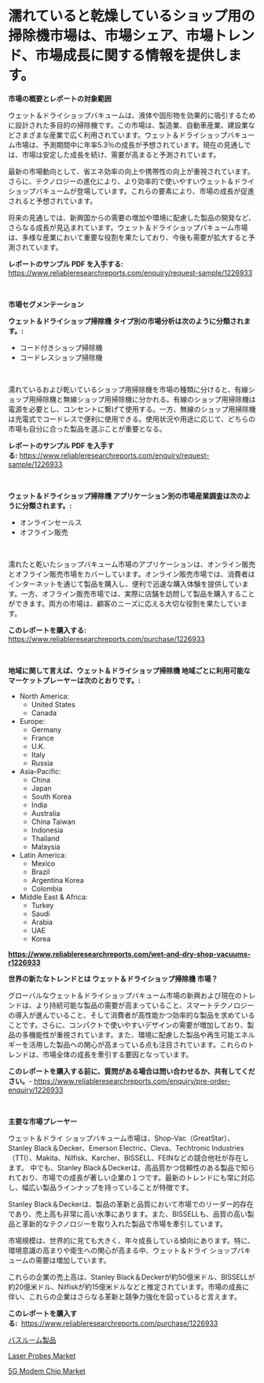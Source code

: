 <p><h1>濡れていると乾燥しているショップ用の掃除機市場は、市場シェア、市場トレンド、市場成長に関する情報を提供します。</h1></p><p><strong>市場の概要とレポートの対象範囲</strong></p>
<p><p>ウェット＆ドライショップバキュームは、液体や固形物を効果的に吸引するために設計された多目的の掃除機です。この市場は、製造業、自動車産業、建設業などさまざまな産業で広く利用されています。ウェット＆ドライショップバキューム市場は、予測期間中に年率5.3％の成長が予想されています。現在の見通しでは、市場は安定した成長を続け、需要が高まると予測されています。</p><p>最新の市場動向として、省エネ効率の向上や携帯性の向上が重視されています。さらに、テクノロジーの進化により、より効率的で使いやすいウェット＆ドライショップバキュームが登場しています。これらの要素により、市場の成長が促進されると予想されています。</p><p>将来の見通しでは、新興国からの需要の増加や環境に配慮した製品の開発など、さらなる成長が見込まれています。ウェット＆ドライショップバキューム市場は、多様な産業において重要な役割を果たしており、今後も需要が拡大すると予測されています。</p></p>
<p><strong>レポートのサンプル PDF を入手する:</strong> <a href="https://www.reliableresearchreports.com/enquiry/request-sample/1226933">https://www.reliableresearchreports.com/enquiry/request-sample/1226933</a></p>
<p>&nbsp;</p>
<p><strong>市場セグメンテーション</strong></p>
<p><strong>ウェット＆ドライショップ掃除機 タイプ別の市場分析は次のように分類されます。:</strong></p>
<p><ul><li>コード付きショップ掃除機</li><li>コードレスショップ掃除機</li></ul></p>
<p>&nbsp;</p>
<p><p>濡れているおよび乾いているショップ用掃除機を市場の種類に分けると、有線ショップ用掃除機と無線ショップ用掃除機に分かれる。有線のショップ用掃除機は電源を必要とし、コンセントに繋げて使用する。一方、無線のショップ用掃除機は充電式でコードレスで便利に使用できる。使用状況や用途に応じて、どちらの市場も自分に合った製品を選ぶことが重要となる。</p></p>
<p><strong>レポートのサンプル PDF を入手する:</strong>&nbsp;<a href="https://www.reliableresearchreports.com/enquiry/request-sample/1226933">https://www.reliableresearchreports.com/enquiry/request-sample/1226933</a></p>
<p>&nbsp;</p>
<p><strong> ウェット＆ドライショップ掃除機 アプリケーション別の市場産業調査は次のように分類されます。:</strong></p>
<p><ul><li>オンラインセールス</li><li>オフライン販売</li></ul></p>
<p>&nbsp;</p>
<p><p>濡れたと乾いたショップバキューム市場のアプリケーションは、オンライン販売とオフライン販売市場をカバーしています。オンライン販売市場では、消費者はインターネットを通じて製品を購入し、便利で迅速な購入体験を提供しています。一方、オフライン販売市場では、実際に店舗を訪問して製品を購入することができます。両方の市場は、顧客のニーズに応える大切な役割を果たしています。</p></p>
<p><strong>このレポートを購入する:</strong>&nbsp; <a href="https://www.reliableresearchreports.com/purchase/1226933">https://www.reliableresearchreports.com/purchase/1226933</a></p>
<p>&nbsp;</p>
<p><strong>地域に関して言えば、ウェット＆ドライショップ掃除機 地域ごとに利用可能なマーケットプレーヤーは次のとおりです。:</strong></p>
<p><ul>
    <li>
        North America:
        <ul>
            <li>United States</li>
            <li>Canada</li>
        </ul>
    </li>
    <li>
        Europe:
        <ul>
            <li>Germany</li>
            <li>France</li>
            <li>U.K.</li>
            <li>Italy</li>
            <li>Russia</li>
        </ul>
    </li>
    <li>
        Asia-Pacific:
        <ul>
            <li>China</li>
            <li>Japan</li>
            <li>South Korea</li>
            <li>India</li>
            <li>Australia</li>
            <li>China Taiwan</li>
            <li>Indonesia</li>
            <li>Thailand</li>
            <li>Malaysia</li>
        </ul>
    </li>
    <li>
        Latin America:
        <ul>
            <li>Mexico</li>
            <li>Brazil</li>
            <li>Argentina Korea</li>
            <li>Colombia</li>
        </ul>
    </li>
    <li>
        Middle East & Africa:
        <ul>
            <li>Turkey</li>
            <li>Saudi</li>
            <li>Arabia</li>
            <li>UAE</li>
            <li>Korea</li>
        </ul>
    </li>
    </ul></p>
<p><strong><a href="https://www.reliableresearchreports.com/wet-and-dry-shop-vacuums-r1226933">https://www.reliableresearchreports.com/wet-and-dry-shop-vacuums-r1226933</a></strong>&nbsp;</p>
<p><strong>世界の新たなトレンドとは ウェット＆ドライショップ掃除機 市場？</strong></p>
<p><p>グローバルなウェット＆ドライショップバキューム市場の新興および現在のトレンドは、より持続可能な製品の需要が高まっていること、スマートテクノロジーの導入が進んでいること、そして消費者が高性能かつ効率的な製品を求めていることです。さらに、コンパクトで使いやすいデザインの需要が増加しており、製品の多機能性が重視されています。また、環境に配慮した製品や再生可能エネルギーを活用した製品への関心が高まっている点も注目されています。これらのトレンドは、市場全体の成長を牽引する要因となっています。</p></p>
<p><strong>このレポートを購入する前に、質問がある場合は問い合わせるか、共有してください。</strong>- <a href="https://www.reliableresearchreports.com/enquiry/pre-order-enquiry/1226933">https://www.reliableresearchreports.com/enquiry/pre-order-enquiry/1226933</a></p>
<p>&nbsp;</p>
<p><strong>主要な市場プレーヤー</strong></p>
<p><p>ウェット＆ドライ ショップバキューム市場は、Shop-Vac（GreatStar）、Stanley Black＆Decker、Emerson Electric、Cleva、Techtronic Industries（TTI）、Makita、Nilfisk、Karcher、BISSELL、FEINなどの競合他社が存在します。 中でも、Stanley Black＆Deckerは、高品質かつ信頼性のある製品で知られており、市場での成長が著しい企業の１つです。最新のトレンドにも常に対応し、幅広い製品ラインナップを持っていることが特徴です。</p><p>Stanley Black＆Deckerは、製品の革新と品質において市場でのリーダー的存在であり、売上高も非常に高い水準にあります。また、BISSELLも、品質の高い製品と革新的なテクノロジーを取り入れた製品で市場を牽引しています。</p><p>市場規模は、世界的に見ても大きく、年々成長している傾向にあります。特に、環境意識の高まりや衛生への関心が高まる中、ウェット＆ドライ ショップバキュームの需要は増加しています。</p><p>これらの企業の売上高は、Stanley Black＆Deckerが約50億米ドル、BISSELLが約20億米ドル、Nilfiskが約15億米ドルなどと推定されています。市場の成長に伴い、これらの企業はさらなる革新と競争力強化を図っていると言えます。</p></p>
<p><strong>このレポートを購入する:</strong>&nbsp;&nbsp;<a href="https://www.reliableresearchreports.com/purchase/1226933">https://www.reliableresearchreports.com/purchase/1226933</a></p>
<p><p><a href="https://github.com/KaydenJohns1964/Market-Research-Report-List-1/blob/main/639786827396.md">バスルーム製品</a></p><p><a href="https://github.com/mancsybtousav/Market-Research-Report-List-2/blob/main/laser-probes-market.md">Laser Probes Market</a></p><p><a href="https://metal-farmhouse-e95.notion.site/5G-Modem-Chip-Market-Trends-Forecast-and-Competitive-Analysis-to-2031-1a94ff6d06484ab292717bb3c068c7c5">5G Modem Chip Market</a></p></p>